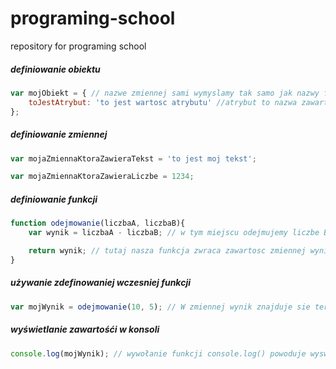 # programing-school
repository for programing school

##### definiowanie obiektu

```js
var mojObiekt = { // nazwe zmiennej sami wymyslamy tak samo jak nazwy funkcji. wpisanie var oznacza ze cos bedziemy definiowac czyli w tym przypadku obiekt
	toJestAtrybut: 'to jest wartosc atrybutu' //atrybut to nazwa zawartosci
};
```
##### definiowanie zmiennej

```js
var mojaZmiennaKtoraZawieraTekst = 'to jest moj tekst';

var mojaZmiennaKtoraZawieraLiczbe = 1234;
```
##### definiowanie funkcji

```js
function odejmowanie(liczbaA, liczbaB){
	var wynik = liczbaA - liczbaB; // w tym miejscu odejmujemy liczbe B od liczby A i przypisujemy ja do zmiennej o nazwie wynik

	return wynik; // tutaj nasza funkcja zwraca zawartosc zmiennej wynik w tym przypadku jest to liczba
}
```

##### używanie zdefinowaniej wczesniej funkcji

```js
var mojWynik = odejmowanie(10, 5); // W zmiennej wynik znajduje sie teraz liczba 5 jeżeli funkcja by nie miala return to w zmiennej mojWynik by nie bylo nic
```

##### wyświetlanie zawartośći w konsoli

```js
console.log(mojWynik); // wywołanie funkcji console.log() powoduje wyswietlenie zawartosci zmiennej moj wynik
```
